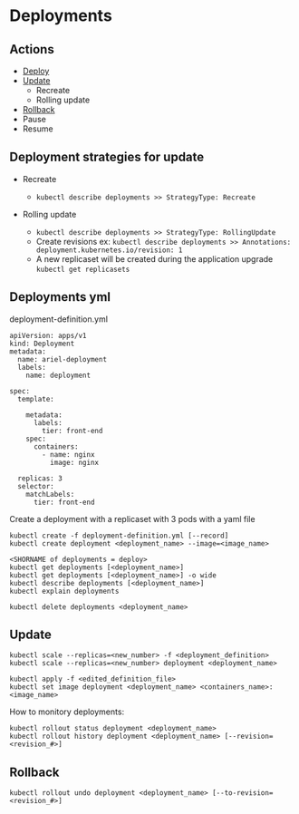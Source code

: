 # Deployments

## Actions
- [Deploy](https://github.com/Ariel-Yu/knowledge-bases/blob/master/kubernetes/3.2.2-deployments.md#deployments-yml)
- [Update](https://github.com/Ariel-Yu/knowledge-bases/blob/master/kubernetes/3.2.2-deployments.md#update)
    - Recreate
    - Rolling update  
- [Rollback](https://github.com/Ariel-Yu/knowledge-bases/blob/master/kubernetes/3.2.2-deployments.md#rollback)
- Pause
- Resume

## Deployment strategies for update
- Recreate
    - `kubectl describe deployments >> StrategyType: Recreate`

- Rolling update
    - `kubectl describe deployments >> StrategyType: RollingUpdate`
    - Create revisions ex: `kubectl describe deployments >> Annotations: deployment.kubernetes.io/revision: 1`
    - A new replicaset will be created during the application upgrade `kubectl get replicasets`
    
## Deployments yml

deployment-definition.yml
```
apiVersion: apps/v1
kind: Deployment
metadata:
  name: ariel-deployment
  labels:
    name: deployment

spec:
  template:

    metadata:
      labels:
        tier: front-end
    spec:
      containers:
        - name: nginx
          image: nginx

  replicas: 3
  selector:
    matchLabels:
      tier: front-end
```

Create a deployment with a replicaset with 3 pods with a yaml file
```
kubectl create -f deployment-definition.yml [--record]
kubectl create deployment <deployment_name> --image=<image_name>

<SHORNAME of deployments = deploy>
kubectl get deployments [<deployment_name>]
kubectl get deployments [<deployment_name>] -o wide
kubectl describe deployments [<deployment_name>]
kubectl explain deployments

kubectl delete deployments <deployment_name>
```

## Update

```
kubectl scale --replicas=<new_number> -f <deployment_definition>
kubectl scale --replicas=<new_number> deployment <deployment_name>

kubectl apply -f <edited_definition_file>
kubectl set image deployment <deployment_name> <containers_name>: <image_name>
```

How to monitory deployments:
```
kubectl rollout status deployment <deployment_name>
kubectl rollout history deployment <deployment_name> [--revision=<revision_#>]
```

## Rollback

```
kubectl rollout undo deployment <deployment_name> [--to-revision=<revision_#>]
```
